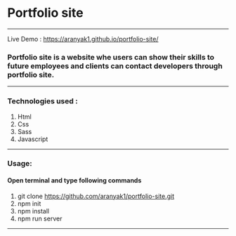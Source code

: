 # Portfolio site
---
Live Demo : https://aranyak1.github.io/portfolio-site/

### Portfolio site is a website whe users can show their skills to future employees and clients can contact developers through portfolio site. 

---

### Technologies used :

1. Html
1. Css
1. Sass
1. Javascript
---
### Usage:

#### Open terminal and type following commands
1. git clone https://github.com/aranyak1/portfolio-site.git
1. npm init
1. npm install
1. npm run server
---
